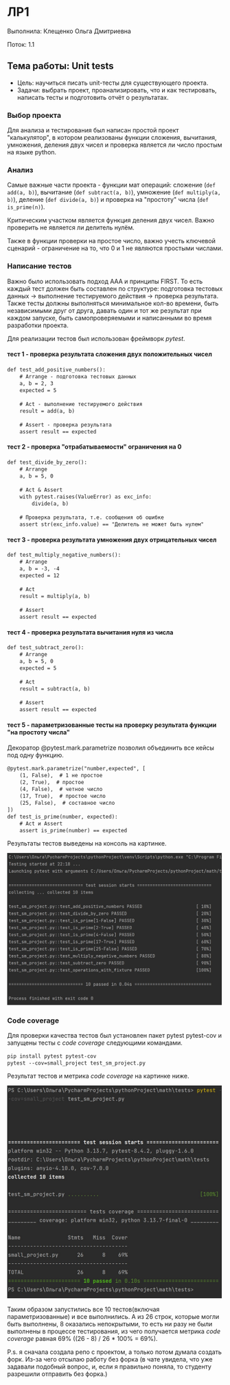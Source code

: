 # ЛР1
Выполнила: Клещенко Ольга Дмитриевна

Поток: 1.1
## Тема работы: Unit tests
- Цель: научиться писать unit-тесты для существующего проекта.
- Задачи: выбрать проект, проанализировать, что и как тестировать, написать тесты и подготовить отчёт о результатах.

### Выбор проекта
Для анализа и тестирования был написан простой проект "калькулятор", в котором реализованы функции сложения, вычитания, умножения, деления двух чисел и проверка является ли число простым на языке python.

### Анализ
Самые важные части проекта - функции мат операций: сложение (`def add(a, b)`), вычитание (`def subtract(a, b)`), умножение (`def multiply(a, b)`), деление (`def divide(a, b)`) и 
проверка на "простоту" числа (`def is_prime(n)`).

Критическим участком является функция деления двух чисел. Важно проверить не является ли делитель нулём. 

Также в функции проверки на простое число, важно учесть ключевой сценарий - ограничение на то, что 0 и 1 не являются простыми числами.

### Написание тестов
Важно было использовать подход AAA и принципы FIRST. То есть каждый тест должен быть составлен по структуре: подготовка тестовых данных -> выполнение тестируемого действия -> проверка результата. Также тесты должны выполняться минимальное кол-во времени, быть независимыми друг от друга, давать один и тот же результат при каждом запуске, быть самопроверяемыми и написанными во время разработки проекта.

Для реализации тестов был использован фреймворк *pytest*.
#### тест 1 - проверка результата сложения двух положительных чисел
```
def test_add_positive_numbers():
    # Arrange - подготовка тестовых данных
    a, b = 2, 3
    expected = 5

    # Act - выполнение тестируемого действия
    result = add(a, b)

    # Assert - проверка результата
    assert result == expected
```
#### тест 2 - проверка "отрабатываемости" ограничения на 0
```
def test_divide_by_zero():
    # Arrange
    a, b = 5, 0

    # Act & Assert
    with pytest.raises(ValueError) as exc_info:
        divide(a, b)

    # Проверка результата, т.е. сообщения об ошибке
    assert str(exc_info.value) == "Делитель не может быть нулем"
```
#### тест 3 - проверка результата умножения двух отрицательных чисел
```
def test_multiply_negative_numbers():
    # Arrange
    a, b = -3, -4
    expected = 12

    # Act
    result = multiply(a, b)

    # Assert
    assert result == expected
```
#### тест 4 - проверка результата вычитания нуля из числа
```
def test_subtract_zero():
    # Arrange
    a, b = 5, 0
    expected = 5

    # Act
    result = subtract(a, b)

    # Assert
    assert result == expected
```
#### тест 5 - параметризованные тесты на проверку результата функции "на простоту числа"
Декоратор @pytest.mark.parametrize позволил объединить все кейсы под одну функцию.
```
@pytest.mark.parametrize("number,expected", [
    (1, False),  # 1 не простое
    (2, True),  # простое
    (4, False),  # четное число
    (17, True),  # простое число
    (25, False),  # составное число
])
def test_is_prime(number, expected):
    # Act и Assert
    assert is_prime(number) == expected
```
Результаты тестов выведены на консоль на картинке.

<img src="https://github.com/OlyaKle/tests-2025/blob/main/запуск-тестов.jpg" width="500" alt="Запуск тестов">

### Code coverage 
Для проверки качества тестов был установлен пакет pytest pytest-cov и запущены тесты с *code coverage* следующими командами.
```
pip install pytest pytest-cov
pytest --cov=small_project test_sm_project.py
```
Результат тестов и метрика *code coverage* на картинке ниже.

<img src="https://github.com/OlyaKle/tests-2025/blob/main/запуск-тестов-с-code%20coverage.jpg" width="500" alt="Запуск тестов с code coverage">

Таким образом запустились все 10 тестов(включая параметризованные) и все выполнились. А из 26 строк, которые могли быть выполнены, 8 оказались непокрытыми, то есть ни разу не были выполнены в процессе тестирования, из чего получается метрика *code coverage* равная 69% ((26 - 8) / 26 * 100% = 69%).

P.s. я сначала создала репо с проектом, а только потом думала создать форк. Из-за чего отсылаю работу без форка (в чате увидела, что уже задавали подобный вопрос, и, если я правильно поняла, то студенту разрешили отправить без форка.)
